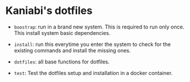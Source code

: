 # Kaniabi's dotfiles

* `boostrap`: run in a brand new system. This is required to run only once. This install system basic dependencies.

* `install`: run this everytime you enter the system to check for the existing commands and install the missing ones.

* `dotfiles`: all base functions for dotfiles.

* `test`: Test the dotfiles setup and installation in a docker container.


